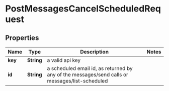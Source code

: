 

# PostMessagesCancelScheduledRequest


## Properties

| Name | Type | Description | Notes |
|------------ | ------------- | ------------- | -------------|
|**key** | **String** | a valid api key |  |
|**id** | **String** | a scheduled email id, as returned by any of the messages/send calls or messages/list-scheduled |  |



